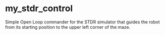 # my_stdr_control

Simple Open Loop commander for the STDR simulator that guides the robot from its starting position to the upper left corner of the maze.
    
